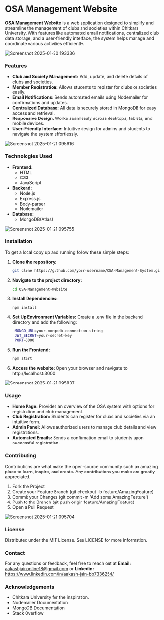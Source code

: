 # OSA Management Website
**OSA Management Website** is a web application designed to simplify and streamline the management of clubs and societies within Chitkara University. With features like automated email notifications, centralized club data storage, and a user-friendly interface, the system helps manage and coordinate various activities efficiently.


![Screenshot 2025-01-20 193336](https://github.com/user-attachments/assets/1c9cf37b-8727-4913-a78c-f25bca9e38b4)


### Features
- **Club and Society Management:** Add, update, and delete details of clubs and societies.
- **Member Registration:** Allows students to register for clubs or societies easily.
- **Email Notifications:** Sends automated emails using Nodemailer for confirmations and updates.
- **Centralized Database:** All data is securely stored in MongoDB for easy access and retrieval.
- **Responsive Design:** Works seamlessly across desktops, tablets, and mobile devices.
- **User-Friendly Interface:** Intuitive design for admins and students to navigate the system effortlessly.


![Screenshot 2025-01-21 095616](https://github.com/user-attachments/assets/49d3bb1d-d502-45fc-be10-99adefac185a)


### Technologies Used
- **Frontend:**
  - HTML
  - CSS
  - JavaScript
- **Backend:**
  - Node.js
  - Express.js
  - Body-parser
  - Nodemailer
- **Database:**
  - MongoDB(Atlas)
 

![Screenshot 2025-01-21 095755](https://github.com/user-attachments/assets/2376741f-d0d5-4965-823d-8d6875199dde)


### Installation

To get a local copy up and running follow these simple steps:

1. **Clone the repository:**
   ```bash
   git clone https://github.com/your-username/OSA-Management-System.git
   
2. **Navigate to the project directory:**
   ```bash
   cd OSA-Management-Website
   
3. **Install Dependencies:**
   ```bash
   npm install
   
4. **Set Up Environment Variables:**
   Create a .env file in the backend directory and add the following:
   ```bash
    MONGO_URL=your-mongodb-connection-string
    JWT_SECRET=your-secret-key
    PORT=3000

6. **Run the Frontend:**
   ```bash
   npm start
   
7. **Access the website:**
   Open your browser and navigate to http://localhost:3000

![Screenshot 2025-01-21 095837](https://github.com/user-attachments/assets/d64689a6-73bf-46eb-9d3b-52f2d3ef1cd7)

  
### Usage
- **Home Page:** Provides an overview of the OSA system with options for registration and club management.
- **Club Registration:** Students can register for clubs and societies via an intuitive form.
- **Admin Panel:** Allows authorized users to manage club details and view registrations.
- **Automated Emails:** Sends a confirmation email to students upon successful registration.

### Contributing
Contributions are what make the open-source community such an amazing place to learn, inspire, and create. Any contributions you make are greatly appreciated.

1. Fork the Project
2. Create your Feature Branch (git checkout -b feature/AmazingFeature)
3. Commit your Changes (git commit -m 'Add some AmazingFeature')
4. Push to the Branch (git push origin feature/AmazingFeature)
5. Open a Pull Request


![Screenshot 2025-01-21 095704](https://github.com/user-attachments/assets/ee73a76c-bac6-4453-840a-a8fd89ea2951)


### License
Distributed under the MIT License. See LICENSE for more information.

### Contact
For any questions or feedback, feel free to reach out at **Email:** aakashjainonline18@gmail.com or **Linkedin:** https://www.linkedin.com/in/aakash-jain-bb7336254/

### Acknowledgements
- Chitkara University for the inspiration.
- Nodemailer Documentation
- MongoDB Documentation
- Stack Overflow
